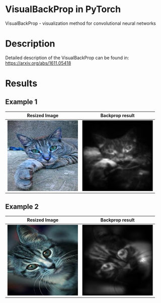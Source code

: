 # VisualBackProp in PyTorch
VisualBackProp - visualization method for convolutional neural networks

# Description
Detailed description of the VisualBackProp can be found in: https://arxiv.org/abs/1611.05418

# Results
## Example 1

Resized Image           |  Backprop result
:-------------------------:|:-------------------------:
![Orig](https://github.com/eugenelet/VisualBackProp-PyTorch/blob/master/image/resized_cat1.jpg) | ![Backprop result](https://github.com/eugenelet/VisualBackProp-PyTorch/blob/master/VBP_results/out_4_cat1.jpg)

## Example 2

Resized Image           |  Backprop result
:-------------------------:|:-------------------------:
![Orig](https://github.com/eugenelet/VisualBackProp-PyTorch/blob/master/image/resized_cat2.jpg) | ![Backprop result](https://github.com/eugenelet/VisualBackProp-PyTorch/blob/master/VBP_results/out_4_cat2.jpg)